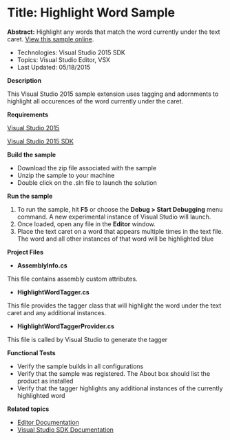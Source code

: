 

# Title: Highlight Word Sample
**Abstract:** Highlight any words that match the word currently under the text
caret. 
[ View this sample online](https://github.com/Microsoft/VSSDK-Extensibility-Samples).

* Technologies: Visual Studio 2015 SDK
* Topics: Visual Studio Editor, VSX
* Last Updated: 05/18/2015

**Description**

This Visual Studio 2015 sample extension uses tagging and adornments to
highlight all occurences of the word currently under the caret.



**Requirements**

[ Visual Studio 2015 ](http://www.microsoft.com/visualstudio/en-us/try/default.mspx#download)

[ Visual Studio 2015 SDK ](https://www.visualstudio.com/en-us/downloads/visual-studio-2015-downloads-vs.aspx)



**Build the sample**

  * Download the zip file associated with the sample 
  * Unzip the sample to your machine 
  * Double click on the .sln file to launch the solution 



**Run the sample**

  1. To run the sample, hit **F5** or choose the **Debug &gt; Start Debugging** menu command. A new experimental instance of Visual Studio will launch. 
  2. Once loaded, open any file in the **Editor** window. 
  3. Place the text caret on a word that appears multiple times in the text file. The word and all other instances of that word will be highlighted blue 



**Project Files**

* **AssemblyInfo.cs**

This file contains assembly custom attributes.

* **HighlightWordTagger.cs**

This file provides the tagger class that will highlight the word under the
text caret and any additional instances.

* **HighlightWordTaggerProvider.cs**

This file is called by Visual Studio to generate the tagger



**Functional Tests**

  * Verify the sample builds in all configurations
  * Verify that the sample was registered. The About box should list the product as installed
  * Verify that the tagger highlights any additional instances of the currently highlighted word 


**Related topics**

  * [ Editor Documentation ](https://msdn.microsoft.com/en-us/library/dd885242(v=vs.140).aspx)
  * [ Visual Studio SDK Documentation ](https://msdn.microsoft.com/en-us/library/bb166441(v=vs.140).aspx)



